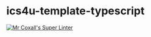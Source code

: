 # ics4u-template-typescript
[![Mr Coxall's Super Linter](https://github.com/Yiyun-Qin/ics4u-unitx-xx-typescript/workflows/Mr%20Coxall's%20Super%20Linter/badge.svg)](https://github.com/Yiyun-Qin/ics4u-unitx-xx-typescript/actions/)
